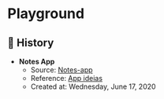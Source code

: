 # Playground

## 📜 History

- **Notes App**
    - Source: [Notes-app][notes-app]
    - Reference: [App ideias][app-ideias]
    - Created at: Wednesday, June 17, 2020

[app-ideias]: https://github.com/florinpop17/app-ideas/blob/master/Projects/1-Beginner/Notes-App.md
[notes-app]: notes-app